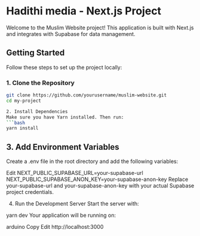 # Hadithi media - Next.js Project

Welcome to the Muslim Website project! This application is built with Next.js and integrates with Supabase for data management.

## Getting Started

Follow these steps to set up the project locally:

### 1. Clone the Repository
```bash
git clone https://github.com/yourusername/muslim-website.git
cd my-project

2. Install Dependencies
Make sure you have Yarn installed. Then run:
```bash
yarn install
```
## 3. Add Environment Variables
Create a .env file in the root directory and add the following variables:

Edit
NEXT_PUBLIC_SUPABASE_URL=your-supabase-url
NEXT_PUBLIC_SUPABASE_ANON_KEY=your-supabase-anon-key
Replace your-supabase-url and your-supabase-anon-key with your actual Supabase project credentials.

4. Run the Development Server
Start the server with:

yarn dev
Your application will be running on:

arduino
Copy
Edit
http://localhost:3000
